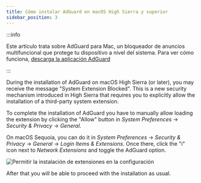 ```yaml
---
title: Cómo instalar AdGuard en macOS High Sierra y superior
sidebar_position: 3
---
```


:::info

Este artículo trata sobre AdGuard para Mac, un bloqueador de anuncios multifuncional que protege tu dispositivo a nivel del sistema. Para ver cómo funciona, [descarga la aplicación AdGuard](https://agrd.io/download-kb-adblock)

:::

During the installation of AdGuard on macOS High Sierra (or later), you may receive the message "System Extension Blocked". This is a new security mechanism introduced in High Sierra that requires you to explicitly allow the installation of a third-party system extension.

To complete the installation of AdGuard you have to manually allow loading the extension by clicking the "Allow" button in *System Preferences* → *Security & Privacy* → *General*.

On macOS Sequoia, you can do it in *System Preferences* → *Security & Privacy* → *General* → *Login Items & Extensions*. Once there, click the "i" icon next to *Network Extensions* and toggle the AdGuard option.

![Permitir la instalación de extensiones en la configuración](https://cdn.adtidy.org/public/Adguard/kb/PicturesEN/highsierra.png)

After that you will be able to proceed with the installation as usual.
